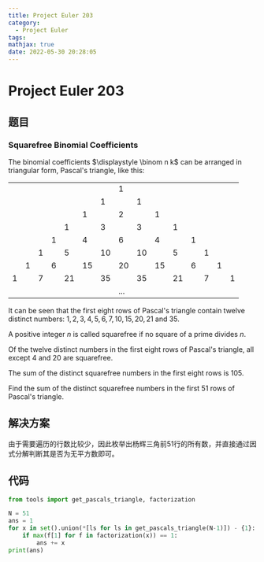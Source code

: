 ```yaml
---
title: Project Euler 203
category:
  - Project Euler
tags:
mathjax: true
date: 2022-05-30 20:28:05
---
```


<escape><!-- more --></escape>

# Project Euler 203

## 题目

### Squarefree Binomial Coefficients

The binomial coefficients $\displaystyle \binom n k$ can be arranged in triangular form, Pascal's triangle, like this:

||||||||||||||||
|-|-|-|-|-|-|-|-|-|-|-|-|-|-|-|
||||||||1||||||||
|||||||1||1|||||||
||||||1||2||1||||||
|||||1||3||3||1|||||
||||1||4||6||4||1||||
|||1||5||10||10||5||1|||
||1||6||15||20||15||6||1||
|1||7||21||35||35||21||7||1|
||||||||...||||||||

It can be seen that the first eight rows of Pascal's triangle contain twelve distinct numbers: $1, 2, 3, 4, 5, 6, 7, 10, 15, 20, 21$ and $35$.

A positive integer $n$ is called squarefree if no square of a prime divides $n$.

Of the twelve distinct numbers in the first eight rows of Pascal's triangle, all except $4$ and $20$ are squarefree.

The sum of the distinct squarefree numbers in the first eight rows is $105$.

Find the sum of the distinct squarefree numbers in the first $51$ rows of Pascal's triangle.

## 解决方案

由于需要遍历的行数比较少，因此枚举出杨辉三角前$51$行的所有数，并直接通过因式分解判断其是否为无平方数即可。

## 代码

```py
from tools import get_pascals_triangle, factorization

N = 51
ans = 1
for x in set().union(*[ls for ls in get_pascals_triangle(N-1)]) - {1}:
    if max(f[1] for f in factorization(x)) == 1:
        ans += x
print(ans)

```
